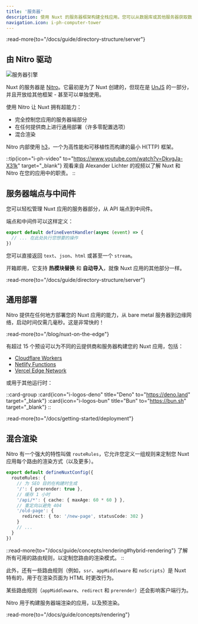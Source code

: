 ```yaml
---
title: '服务器'
description: 使用 Nuxt 的服务器框架构建全栈应用。您可以从数据库或其他服务器获取数据，创建 API，甚至生成静态服务器端内容，如站点地图或 RSS 源 - 所有这些都来自单一代码库。
navigation.icon: i-ph-computer-tower
---
```


:read-more{to="/docs/guide/directory-structure/server"}

## 由 Nitro 驱动

![服务器引擎](/assets/docs/getting-started/server.svg)

Nuxt 的服务器是 [Nitro](https://github.com/nitrojs/nitro)。它最初是为了 Nuxt 创建的，但现在是 [UnJS](https://unjs.io) 的一部分，并且开放给其他框架 - 甚至可以单独使用。

使用 Nitro 让 Nuxt 拥有超能力：

- 完全控制您应用的服务器端部分
- 在任何提供商上进行通用部署（许多零配置选项）
- 混合渲染

Nitro 内部使用 [h3](https://github.com/unjs/h3)，一个为高性能和可移植性而构建的最小 H(TTP) 框架。

::tip{icon="i-ph-video" to="https://www.youtube.com/watch?v=DkvgJa-X31k" target="_blank"}
观看来自 Alexander Lichter 的视频以了解 Nuxt 和 Nitro 在您的应用中的职责。
::

## 服务器端点与中间件

您可以轻松管理 Nuxt 应用的服务器部分，从 API 端点到中间件。

端点和中间件可以这样定义：

```ts twoslash [server/api/test.ts]
export default defineEventHandler(async (event) => {
  // ... 在此处执行您想要的操作
})
```

您可以直接返回 `text`、`json`、`html` 或甚至一个 `stream`。

开箱即用，它支持 **热模块替换** 和 **自动导入**，就像 Nuxt 应用的其他部分一样。

:read-more{to="/docs/guide/directory-structure/server"}

## 通用部署

Nitro 提供在任何地方部署您的 Nuxt 应用的能力，从 bare metal 服务器到边缘网络，启动时间仅需几毫秒。这是非常快的！

:read-more{to="/blog/nuxt-on-the-edge"}

有超过 15 个预设可以为不同的云提供商和服务器构建您的 Nuxt 应用，包括：

- [Cloudflare Workers](https://workers.cloudflare.com)
- [Netlify Functions](https://www.netlify.com/products/functions)
- [Vercel Edge Network](https://vercel.com/docs/edge-network)

或用于其他运行时：

::card-group
  :card{icon="i-logos-deno" title="Deno" to="https://deno.land" target="_blank"}
  :card{icon="i-logos-bun" title="Bun" to="https://bun.sh" target="_blank"}
::

:read-more{to="/docs/getting-started/deployment"}

## 混合渲染

Nitro 有一个强大的特性叫做 `routeRules`，它允许您定义一组规则来定制您 Nuxt 应用每个路由的渲染方式（以及更多）。

```ts twoslash [nuxt.config.ts]
export default defineNuxtConfig({
  routeRules: {
    // 为 SEO 目的在构建时生成
    '/': { prerender: true },
    // 缓存 1 小时
    '/api/*': { cache: { maxAge: 60 * 60 } },
    // 重定向以避免 404
    '/old-page': {
      redirect: { to: '/new-page', statusCode: 302 }
    }
    // ...
  }
})
```

::read-more{to="/docs/guide/concepts/rendering#hybrid-rendering"}
了解所有可用的路由规则，以定制您路由的渲染模式。
::

此外，还有一些路由规则（例如，`ssr`、`appMiddleware` 和 `noScripts`）是 Nuxt 特有的，用于在渲染页面为 HTML 时更改行为。

某些路由规则（`appMiddleware`、`redirect` 和 `prerender`）还会影响客户端行为。

Nitro 用于构建服务器端渲染的应用，以及预渲染。

:read-more{to="/docs/guide/concepts/rendering"}
